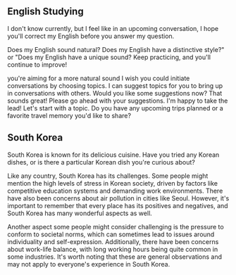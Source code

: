 ## English Studying
I don't know currently, but I feel like in an upcoming conversation, I hope you'll correct my English before you answer my question.

Does my English sound natural?
Does my English have a distinctive style?" or "Does my English have a unique sound? 
Keep practicing, and you'll continue to improve!



you're aiming for a more natural sound
I wish you could initiate conversations by choosing topics.
I can suggest topics for you to bring up in conversations with others. Would you like some suggestions now?
That sounds great! Please go ahead with your suggestions.
I'm happy to take the lead! Let's start with a topic.
Do you have any upcoming trips planned or a favorite travel memory you'd like to share?


## South Korea
South Korea is known for its delicious cuisine. Have you tried any Korean dishes, or is there a particular Korean dish you're curious about?

Like any country, South Korea has its challenges. Some people might mention the high levels of stress in Korean society, driven by factors like competitive education systems and demanding work environments. There have also been concerns about air pollution in cities like Seoul. However, it's important to remember that every place has its positives and negatives, and South Korea has many wonderful aspects as well.

Another aspect some people might consider challenging is the pressure to conform to societal norms, which can sometimes lead to issues around individuality and self-expression. Additionally, there have been concerns about work-life balance, with long working hours being quite common in some industries. It's worth noting that these are general observations and may not apply to everyone's experience in South Korea.



